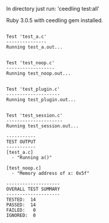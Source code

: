 In directory just run: 'ceedling test:all'

Ruby 3.0.5 with ceedling gem installed.




```

Test 'test_a.c'
---------------
Running test_a.out...


Test 'test_noop.c'
------------------
Running test_noop.out...


Test 'test_plugin.c'
--------------------
Running test_plugin.out...


Test 'test_session.c'
---------------------
Running test_session.out...

-----------
TEST OUTPUT
-----------
[test_a.c]
  - "Running a()"

[test_noop.c]
  - "Memory address of x: 0x5f"

--------------------
OVERALL TEST SUMMARY
--------------------
TESTED:  14
PASSED:  14
FAILED:   0
IGNORED:  0
```
